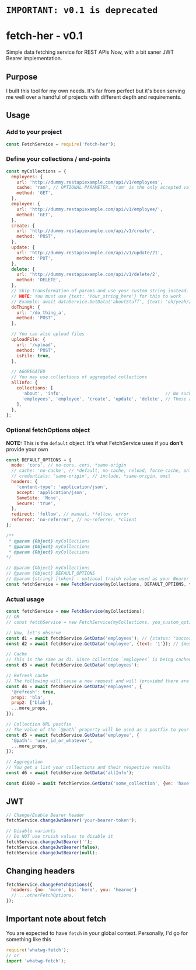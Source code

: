 # `IMPORTANT: v0.1 is deprecated`

# fetch-her - v0.1
Simple data fetching service for REST APIs
Now, with a bit saner JWT Bearer implementation.

## Purpose
I built this tool for my own needs. It's far from perfect but it's been serving me well over a handful of projects with different depth and requirements.

## Usage

### Add to your project
```javascript
const FetchService = require('fetch-her');
```

### Define your collections / end-points
```javascript
const myCollections = {
  employees: {
    url: 'http://dummy.restapiexample.com/api/v1/employees',
    cache: 'ram', // OPTIONAL PARAMETER. 'ram' is the only accepted value at this time
    method: 'GET',
  },
  employee: {
    url: 'http://dummy.restapiexample.com/api/v1/employee/',
    method: 'GET',
  },
  create: {
    url: 'http://dummy.restapiexample.com/api/v1/create',
    method: 'POST',
  },
  update: {
    url: 'http://dummy.restapiexample.com/api/v1/update/21',
    method: 'PUT',
  },
  delete: {
    url: 'http://dummy.restapiexample.com/api/v1/delete/2',
    method: 'DELETE',
  },
  // Skip transformation of params and use your custom string instead.
  // NOTE: You must use {text: 'Your_string_here'} for this to work
  // Example: await dataService.GetData('aboutStuff', {text: 'oh/yeah/215'})
  doThingA: {
    url: '/do_thing_a',
    method: 'POST',
  },

  // You can also upload files
  uploadFile: {
    url: '/upload',
    method: 'POST',
    isFile: true,
  },

  // AGGREGATED
  // You may use collections of aggregated collections
  allInfo: {
    collections: [
      'about', 'info',                                       // No such collections. Someone forgot them here...
      'employees', 'employee', 'create', 'update', 'delete', // These are real ones
    ],
  },
};
```

### Optional fetchOptions object
**NOTE:** This is the `default` object. It's what FetchService uses if you **don't** provide your own
```javascript
const DEFAULT_OPTIONS = {
  mode: 'cors', // no-cors, cors, *same-origin
  // cache: 'no-cache', // *default, no-cache, reload, force-cache, only-if-cached
  // credentials: 'same-origin', // include, *same-origin, omit
  headers: {
    'content-type': 'application/json',
    accept: 'application/json',
    SameSite: 'None',
    Secure: 'true',
  },
  redirect: 'follow', // manual, *follow, error
  referrer: 'no-referrer', // no-referrer, *client
};

/**
 * @param {Object} myCollections
 * @param {Object} myCollections
 * @param {Object} myCollections
*/

// @param {Object} myCollections
// @param {Object} DEFAULT_OPTIONS
// @param {string} [token] - optional truish value used as your Bearer token in the headers
const fetchService = new FetchService(myCollections, DEFAULT_OPTIONS, token);
```

### Actual usage
```javascript
const fetchService = new FetchService(myCollections);
// OR
// const fetchService = new FetchService(myCollections, you_custom_options_object);

// Now, let's observe
const d1 = await fetchService.GetData('employees'); // {status: "success", data: Array(24)}
const d2 = await fetchService.GetData('employee', {text: '1'}); // {message: "Oops! someting issue found to fetch record.", error: 1, data: null}

// Cache
// This is the same as d1. Since collection `employees` is being cached (look at its definition up there), no second request is being initiated
const d3 = await fetchService.GetData('employees');

// Refresh cache
// The following will cause a new request and will (provided there are no errors) refresh the cache itself
const d4 = await fetchService.GetData('employees', {
  '@refresh': true,
  prop1: 'bla',
  prop2: ['blah'],
  ...more_props,
});

// Collection URL postfix
// The value of the `@path` property will be used as a postfix to your `collection.url`
const d5 = await fetchService.GetData('employee', {
  '@path': 'user_id_or_whatever',
  ...more_props,
});

// Aggregation
// You get a list your collections and their respective results
const d6 = await fetchService.GetData('allInfo');

const d1000 = await fetchService.GetData('some_collection', {we: 'have', many: 'params'});
```

## JWT
```javascript
// Change/Enable Bearer header
fetchService.changeJwtBearer('your-bearer-token');

// Disable variants
// Do NOT use truish values to disable it
fetchService.changeJwtBearer('');
fetchService.changeJwtBearer(false);
fetchService.changeJwtBearer(null);
```

## Changing headers
```javascript
fetchService.changeFetchOptions({
  headers: {no: 'more', bs: 'here', you: 'hearme'}
  // ...otherFetchOptions,
});
```

## Important note about fetch
You are expected to have `fetch` in your global context.
Personally, I'd go for something like this

```javascript
require('whatwg-fetch');
// or
import 'whatwg-fetch');
```
